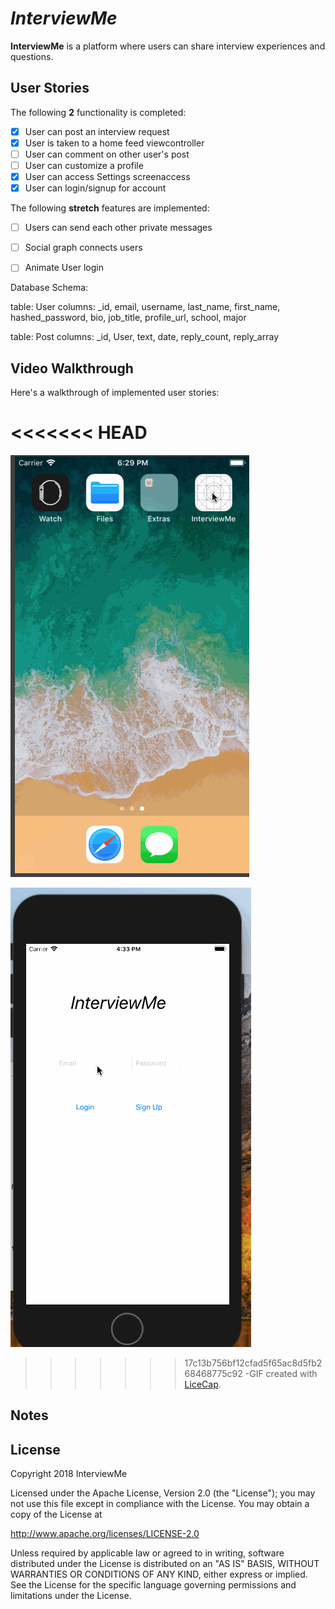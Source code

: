 # *InterviewMe*

**InterviewMe** is a platform where users can share interview experiences and questions.

## User Stories

The following **2** functionality is completed:

- [x] User can post an interview request
- [x] User is taken to a home feed viewcontroller
- [ ] User can comment on other user's post
- [ ] User can customize a profile
- [x] User can access Settings screenaccess
- [x] User can login/signup for account

The following **stretch** features are implemented:

- [ ] Users can send each other private messages
- [ ] Social graph connects users
- [ ] Animate User login


Database Schema:

table: User
columns: _id, email, username, last_name, first_name, hashed_password, bio, job_title, profile_url, school, major

table: Post
columns: _id, User, text, date, reply_count, reply_array



## Video Walkthrough

Here's a walkthrough of implemented user stories:

<<<<<<< HEAD
=======
![InterviewMe Video Walkthrough](https://github.com/InterviewMe/interviewme/blob/master/interviewme1.gif)

![InterviewMe Video Walkthrough](https://github.com/InterviewMe/interviewme/blob/master/interviewme2.gif)

>>>>>>> 17c13b756bf12cfad5f65ac8d5fb268468775c92
-GIF created with [LiceCap](http://www.cockos.com/licecap/).

## Notes



## License

Copyright 2018 InterviewMe

Licensed under the Apache License, Version 2.0 (the "License");
you may not use this file except in compliance with the License.
You may obtain a copy of the License at

http://www.apache.org/licenses/LICENSE-2.0

Unless required by applicable law or agreed to in writing, software
distributed under the License is distributed on an "AS IS" BASIS,
WITHOUT WARRANTIES OR CONDITIONS OF ANY KIND, either express or implied.
See the License for the specific language governing permissions and
limitations under the License.

